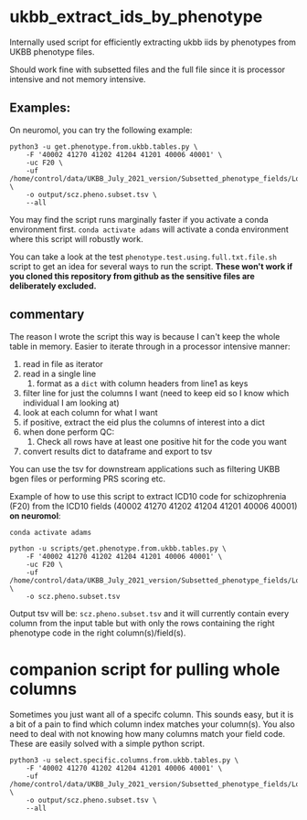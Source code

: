 # ukbb_extract_ids_by_phenotype

Internally used script for efficiently extracting ukbb iids by phenotypes from UKBB phenotype files.

Should work fine with subsetted files and the full file since it is processor intensive and not memory intensive.

## Examples:

On neuromol, you can try the following example:
```
python3 -u get.phenotype.from.ukbb.tables.py \
    -F '40002 41270 41202 41204 41201 40006 40001' \
    -uc F20 \
    -uf /home/control/data/UKBB_July_2021_version/Subsetted_phenotype_fields/Longitudinal_medical_history_UKBB_July_2021_Freeze.txt \
    -o output/scz.pheno.subset.tsv \
    --all
```

You may find the script runs marginally faster if you activate a conda environment first. `conda activate adams` will activate a conda environment where this script will robustly work.

You can take a look at the test `phenotype.test.using.full.txt.file.sh` script to get an idea for several ways to run the script. **These won't work if you cloned this repository from github as the sensitive files are deliberately excluded.**


## commentary

The reason I wrote the script this way is because I can't keep the whole table in memory. Easier to iterate through in a processor intensive manner:

1. read in file as iterator
2. read in a single line
   1. format as a `dict` with column headers from line1 as keys
3. filter line for just the columns I want (need to keep eid so I know which individual I am looking at)
4. look at each column for what I want
5. if positive, extract the eid plus the columns of interest into a dict
6. when done perform QC:
   1. Check all rows have at least one positive hit for the code you want
7. convert results dict to dataframe and export to tsv

You can use the tsv for downstream applications such as filtering UKBB bgen files or performing PRS scoring etc.

Example of how to use this script to extract ICD10 code for schizophrenia (F20) from the ICD10 fields (40002 41270 41202 41204 41201 40006 40001) **on neuromol**:
```
conda activate adams

python -u scripts/get.phenotype.from.ukbb.tables.py \
    -F '40002 41270 41202 41204 41201 40006 40001' \
    -uc F20 \
    -uf /home/control/data/UKBB_July_2021_version/Subsetted_phenotype_fields/Longitudinal_medical_history_UKBB_July_2021_Freeze.txt \
    -o scz.pheno.subset.tsv
```

Output tsv will be: `scz.pheno.subset.tsv` and it will currently contain every column from the input table but with only the rows containing the right phenotype code in the right column(s)/field(s).

# companion script for pulling whole columns

Sometimes you just want all of a specifc column. This sounds easy, but it is a bit of a pain to find which column index matches your column(s). You also need to deal with not knowing how many columns match your field code. These are easily solved with a simple python script.

```
python3 -u select.specific.columns.from.ukbb.tables.py \
    -F '40002 41270 41202 41204 41201 40006 40001' \
    -uf /home/control/data/UKBB_July_2021_version/Subsetted_phenotype_fields/Longitudinal_medical_history_UKBB_July_2021_Freeze.txt \
    -o output/scz.pheno.subset.tsv \
    --all
```

